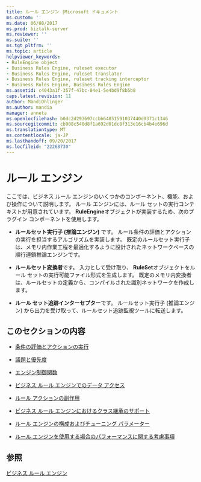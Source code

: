 ```yaml
---
title: ルール エンジン |Microsoft ドキュメント
ms.custom: ''
ms.date: 06/08/2017
ms.prod: biztalk-server
ms.reviewer: ''
ms.suite: ''
ms.tgt_pltfrm: ''
ms.topic: article
helpviewer_keywords:
- RuleEngine object
- Business Rules Engine, ruleset executor
- Business Rules Engine, ruleset translator
- Business Rules Engine, ruleset tracking interceptor
- Business Rules Engine, Business Rules Engine
ms.assetid: c4043a1f-357f-47bc-84e1-5e4bd9f8b5b8
caps.latest.revision: 11
author: MandiOhlinger
ms.author: mandia
manager: anneta
ms.openlocfilehash: b0dc2d293697ccbb64851591037440d0371c1346
ms.sourcegitcommit: cb908c540d8f1a692d01dc8f313e16cb4b4e696d
ms.translationtype: MT
ms.contentlocale: ja-JP
ms.lasthandoff: 09/20/2017
ms.locfileid: "22268730"
---
```

# <a name="rule-engine"></a>ルール エンジン
ここでは、ビジネス ルール エンジンのいくつかのコンポーネント、機能、および操作について説明します。 ルール エンジンには、ルール セットの実行コンテキストが用意されています。 **RuleEngine**オブジェクトが実装するため、次のプラグイン コンポーネントを使用します。  
  
-   **ルールセット実行子 (推論エンジン)** です。 ルール条件の評価とアクションの実行を担当するアルゴリズムを実装します。 既定のルールセット実行子は、メモリ内作業工程を最適化するように設計されたネットワークベースの順行連鎖推論エンジンです。  
  
-   **ルールセット変換者**です。 入力として受け取り、 **RuleSet**オブジェクトをルール セットの実行可能ファイル形式を生成します。 既定のメモリ内変換者は、ルールセットの定義から、コンパイルされた識別ネットワークを作成します。  
  
-   **ルール セット追跡インターセプター**です。 ルールセット実行子 (推論エンジン) から出力を受け取って、ルールセット追跡監視ツールに転送します。  
  
## <a name="in-this-section"></a>このセクションの内容  
  
-   [条件の評価とアクションの実行](../core/condition-evaluation-and-action-execution.md)  
  
-   [議題と優先度](../core/agenda-and-priority.md)  
  
-   [エンジン制御関数](../core/engine-control-functions.md)  
  
-   [ビジネス ルール エンジンでのデータ アクセス](../core/data-access-in-the-business-rule-engine.md)  
  
-   [ルール アクションの副作用](../core/rule-action-side-effects.md)  
  
-   [ビジネス ルール エンジンにおけるクラス継承のサポート](../core/support-for-class-inheritance-in-the-business-rule-engine.md)  
  
-   [ルール エンジンの構成およびチューニング パラメーター](../core/rule-engine-configuration-and-tuning-parameters.md)  
  
-   [ルール エンジンを使用する場合のパフォーマンスに関する考慮事項](../core/performance-considerations-when-using-the-rule-engine.md)  
  
## <a name="see-also"></a>参照  
 [ビジネス ルール エンジン](../core/business-rules-engine.md)